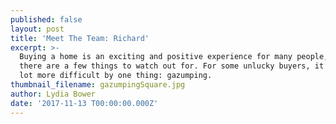 ```yaml
---
published: false
layout: post
title: 'Meet The Team: Richard'
excerpt: >-
  Buying a home is an exciting and positive experience for many people, but
  there are a few things to watch out for. For some unlucky buyers, it’s made a
  lot more difficult by one thing: gazumping.    
thumbnail_filename: gazumpingSquare.jpg
author: Lydia Bower
date: '2017-11-13 T00:00:00.000Z'
---
```

